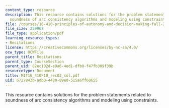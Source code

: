 ```yaml
---
content_type: resource
description: This resource contains solutions for the problem statements related to
  soundness of arc consistency algorithms and modeling using constraints.
file: /courses/16-410-principles-of-autonomy-and-decision-making-fall-2010/6727843badb0448089e0515a6ff60655_MIT16_410F10_rec03_sol.pdf
file_size: 259967
file_type: application/pdf
learning_resource_types:
- Recitations
license: https://creativecommons.org/licenses/by-nc-sa/4.0/
ocw_type: OCWFile
parent_title: Recitations
parent_type: CourseSection
parent_uid: 82ec102d-e9a6-4ed1-dfb0-f47fb309f39b
resourcetype: Document
title: MIT16_410F10_rec03_sol.pdf
uid: 6727843b-adb0-4480-89e0-515a6ff60655
---
```

This resource contains solutions for the problem statements related to soundness of arc consistency algorithms and modeling using constraints.